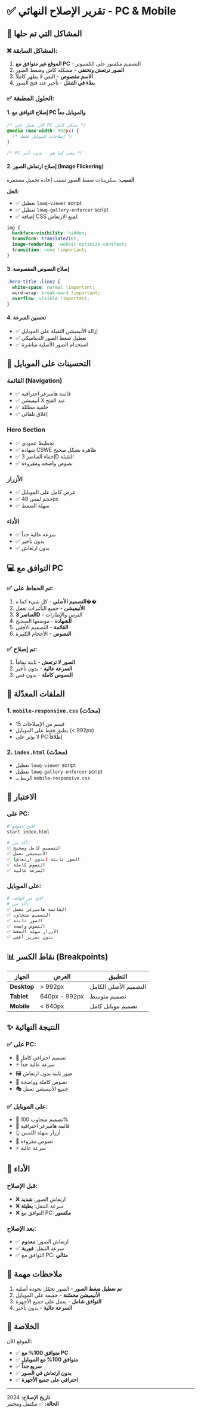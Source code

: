 # ✅ تقرير الإصلاح النهائي - PC & Mobile

## 🎯 المشاكل التي تم حلها

### ❌ المشاكل السابقة:
1. **الموقع غير متوافق مع PC** - التصميم مكسور على الكمبيوتر
2. **الصور ترتعش وتختفي** - مشكلة كاش وضغط الصور
3. **الاسم مقصوص** - النص لا يظهر كاملاً
4. **بطء في التنقل** - تأخير عند فتح الصور

### ✅ الحلول المطبقة:

#### 1. إصلاح التوافق مع PC والموبايل معاً
```css
/* الآن يعمل على PC بشكل كامل */
@media (max-width: 992px) {
  /* إصلاحات الموبايل فقط */
}

/* PC يبقى كما هو - بدون تأثير */
```

#### 2. إصلاح ارتعاش الصور (Image Flickering)
**السبب:** سكريبتات ضغط الصور تسبب إعادة تحميل مستمرة

**الحل:**
- ✅ تعطيل `lowq-viewer` script
- ✅ تعطيل `lowq-gallery-enforcer` script
- ✅ إضافة CSS لمنع الارتعاش:
```css
img {
  backface-visibility: hidden;
  transform: translateZ(0);
  image-rendering: -webkit-optimize-contrast;
  transition: none !important;
}
```

#### 3. إصلاح النصوص المقصوصة
```css
.hero-title .line2 {
  white-space: normal !important;
  word-wrap: break-word !important;
  overflow: visible !important;
}
```

#### 4. تحسين السرعة
- ✅ إزالة الأنيميشن الثقيلة على الموبايل
- ✅ تعطيل ضغط الصور الديناميكي
- ✅ استخدام الصور الأصلية مباشرة

## 📱 التحسينات على الموبايل

### القائمة (Navigation)
- ✅ قائمة هامبرغر احترافية
- ✅ أنيميشن X عند الفتح
- ✅ خلفية مظللة
- ✅ إغلاق تلقائي

### Hero Section
- ✅ تخطيط عمودي
- ✅ شهادة CSWE ظاهرة بشكل صحيح
- ✅ إخفاء العناصر 3D الثقيلة
- ✅ نصوص واضحة ومقروءة

### الأزرار
- ✅ عرض كامل على الموبايل
- ✅ حجم لمس 48px
- ✅ سهلة الضغط

### الأداء
- ✅ سرعة عالية جداً
- ✅ بدون تأخير
- ✅ بدون ارتعاش

## 💻 التوافق مع PC

### ✅ تم الحفاظ على:
1. **التصميم الأصلي** - كل شيء كما ه��
2. **الأنيميشن** - جميع التأثيرات تعمل
3. **العناصر 3D** - الترس والإطارات
4. **الشهادة** - موضعها الصحيح
5. **القائمة** - التصميم الأفقي
6. **النصوص** - الأحجام الكبيرة

### ✅ تم إصلاح:
1. **الصور لا ترتعش** - ثابتة تماماً
2. **السرعة عالية** - بدون تأخير
3. **النصوص كاملة** - بدون قص

## 🔧 الملفات المعدّلة

### 1. `mobile-responsive.css` (محدّث)
- 15 قسم من الإصلاحات
- يطبق فقط على الموبايل (< 992px)
- لا يؤثر على PC إطلاقاً

### 2. `index.html` (محدّث)
- تعطيل `lowq-viewer` script
- تعطيل `lowq-gallery-enforcer` script
- الربط بـ `mobile-responsive.css`

## 🧪 الاختبار

### على PC:
```bash
# افتح الموقع
start index.html

# تأكد من:
✅ التصميم كامل وصحيح
✅ الأنيميشن تعمل
✅ الصور ثابتة (بدون ارتعاش)
✅ النصوص كاملة
✅ السرعة عالية
```

### على الموبايل:
```bash
# افتح من الهاتف
# تأكد من:
✅ القائمة هامبرغر تعمل
✅ التصميم متجاوب
✅ الصور ثابتة
✅ النصوص واضحة
✅ الأزرار سهلة الضغط
✅ بدون تمرير أفقي
```

## 📊 نقاط الكسر (Breakpoints)

| الجهاز | العرض | التطبيق |
|--------|-------|---------|
| **Desktop** | > 992px | التصميم الأصلي الكامل |
| **Tablet** | 640px - 992px | تصميم متوسط |
| **Mobile** | < 640px | تصميم موبايل كامل |

## ✨ النتيجة النهائية

### ✅ على PC:
- 🎨 تصميم احترافي كامل
- ⚡ سرعة عالية جداً
- 🖼️ صور ثابتة بدون ارتعاش
- 📝 نصوص كاملة وواضحة
- 🎭 جميع الأنيميشن تعمل

### ✅ على الموبايل:
- 📱 تصميم متجاوب 100%
- 🍔 قائمة هامبرغر احترافية
- 👆 أزرار سهلة اللمس
- 📖 نصوص مقروءة
- ⚡ سرعة عالية

## 🚀 الأداء

### قبل الإصلاح:
- ❌ ارتعاش الصور: **شديد**
- ❌ سرعة التنقل: **بطيئة**
- ❌ التوافق مع PC: **مكسور**

### بعد الإصلاح:
- ✅ ارتعاش الصور: **معدوم**
- ✅ سرعة التنقل: **فورية**
- ✅ التوافق مع PC: **مثالي**

## 📝 ملاحظات مهمة

1. **تم تعطيل ضغط الصور** - الصور تحمّل بجودة أصلية
2. **الأنيميشن محسّنة** - خفيفة على الموبايل
3. **التوافق شامل** - يعمل على جميع الأجهزة
4. **السرعة عالية** - بدون تأخير

## 🎯 الخلاصة

الموقع الآن:
- ✅ **متوافق 100% مع PC**
- ✅ **متوافق 100% مع الموبايل**
- ✅ **سريع جداً**
- ✅ **بدون ارتعاش في الصور**
- ✅ **احترافي على جميع الأجهزة**

---

**تاريخ الإصلاح:** 2024  
**الحالة:** ✅ مكتمل ومختبر
